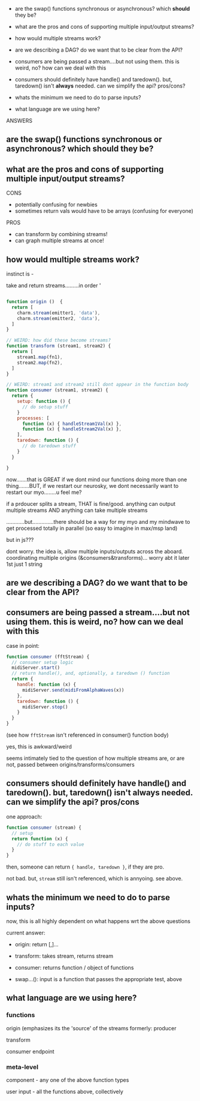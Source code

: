 
- are the swap() functions synchronous or asynchronous? which **should** they be?

- what are the pros and cons of supporting multiple input/output streams?

- how would multiple streams work?

- are we describing a DAG? do we want that to be clear from the API?

- consumers are being passed a stream....but not using them. this is weird, no? how can we deal with this

- consumers should definitely have handle() and taredown(). but, taredown() isn't **always** needed. can we simplify the api? pros/cons?

- whats the minimum we need to do to parse inputs?

- what language are we using here?




ANSWERS

## are the swap() functions synchronous or asynchronous? which **should** they be?

## what are the pros and cons of supporting multiple input/output streams?

CONS
- potentially confusing for newbies
- sometimes return vals would have to be arrays (confusing for everyone)

PROS
- can transform by combining streams!
- can graph multiple streams at once!

## how would multiple streams work? 

instinct is -

take and return streams.........in order
'

```javascript

function origin ()  {
  return [
    charm.stream(emitter1, 'data'),
    charm.stream(emitter2, 'data'),
  ] 
}

// WEIRD: how did these become streams?
function transform (stream1, stream2) {
  return [
    stream1.map(fn1),
    stream2.map(fn2),
  ]
}

// WEIRD: stream1 and stream2 still dont appear in the function body
function consumer (stream1, stream2) {
  return {
    setup: function () {
      // do setup stuff
    }
    processes: [
      function (x) { handleStream1Val(x) },
      function (x) { handleStream2Val(x) },
    ],
    taredown: function () {
      // do taredown stuff
    }
  }

}


```

now.......that is GREAT if we dont mind our functions doing more than one thing.......BUT, if we restart our neurosky, we dont necessarily want to restart our myo........u feel me? 

if a prdoucer splits a stream, THAT is fine/good. anything can output multiple streams AND anything can take multiple streams

............but..............there should be a way for my myo and my mindwave to get processed totally in parallel (so easy to imagine in max/msp land)

but in js???

dont worry.
the idea is,
allow multiple inputs/outputs across the aboard.
coordinating multiple origins    (&consumers&transforms)... worry abt it later
1st just 1 string




## are we describing a DAG? do we want that to be clear from the API?

## consumers are being passed a stream....but not using them. this is weird, no? how can we deal with this

case in point:

```javascript
function consumer (fftStream) {
  // consumer setup logic
  midiServer.start()
  // return handle(), and, optionally, a taredown () function
  return {
    handle: function (x) { 
      midiServer.send(midiFromAlphaWaves(x))
    },
    taredown: function () {
      midiServer.stop()
    }
  } 
}
```

(see how `fftStream` isn't referenced in consumer() function body)

yes, this is awkward/weird

seems intimately tied to the question of how multiple streams are, or are not, passed between origins/transforms/consumers

## consumers should definitely have handle() and taredown(). but, taredown() isn't **always** needed. can we simplify the api? pros/cons

one approach:

```javascript
function consumer (stream) {
  // setup
  return function (x) {
    // do stuff to each value
  }
}
```

then, someone can return `{ handle, taredown }`, if they are pro.

not bad. but, `stream` still isn't referenced, which is annyoing. see above.

## whats the minimum we need to do to parse inputs?

now, this is all highly dependent on what happens wrt the above questions

current answer:

- origin: return [,]...

- transform: takes stream, returns stream

- consumer: returns function / object of functions

- swap...(): input is a function that passes the appropriate test, above

## what language are we using here?

### functions

origin    (emphasizes its the 'source' of the streams
formerly: producer 

transform

consumer
endpoint

### meta-level

component - any one of the above function types

user input - all the functions above, collectively